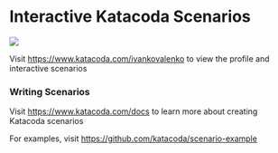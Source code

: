 # Interactive Katacoda Scenarios

[![](http://shields.katacoda.com/katacoda/ivankovalenko/count.svg)](https://www.katacoda.com/ivankovalenko "Get your profile on Katacoda.com")

Visit https://www.katacoda.com/ivankovalenko to view the profile and interactive scenarios

### Writing Scenarios
Visit https://www.katacoda.com/docs to learn more about creating Katacoda scenarios

For examples, visit https://github.com/katacoda/scenario-example
